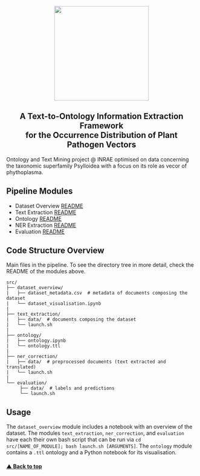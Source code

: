 
<p align="center">
  <img src="https://github.com/e-lubrini/psylve/blob/main/img/logos/logo_g.png" width="250" />
</p>

<h2 align="center">A Text-to-Ontology Information
Extraction Framework<br>for the Occurrence
Distribution of Plant Pathogen Vectors</h2>

Ontology and Text Mining project @ INRAE optimised on data concerning the taxonomic superfamily Psylloidea with a focus on its role as vecor of phythoplasma.

## Pipeline Modules
- Dataset Overview [README](https://github.com/e-lubrini/psylve/tree/main/src/dataset_overview#dataset-overview)
- Text Extraction [README](https://github.com/e-lubrini/psylve/tree/main/src/text_extraction#text-extraction)
- Ontology [README](https://github.com/e-lubrini/psylve/tree/main/src/ontology#ontology)
- NER Extraction [README](https://github.com/e-lubrini/psylve/tree/main/src/ner_extraction#named-entity-recognition-ner-extraction)
- Evaluation [README](https://github.com/e-lubrini/psylve/tree/main/src/dataset_overview#dataset-overview)

## Code Structure Overview
Main files in the pipeline. To see the directory tree in more detail, check the README of the modules above.
  
    src/
    ├── dataset_overview/
    |   ├── dataset_metadata.csv  # metadata of documents composing the dataset
    |   └── dataset_visualisation.ipynb 
    |
    ├── text_extraction/
    |   ├── data/  # documents composing the dataset
    |   └── launch.sh
    |
    ├── ontology/
    |   ├── ontology.ipynb
    |   └── ontology.ttl
    |
    ├── ner_correction/
    |   ├── data/  # preprocessed documents (text extracted and translated)
    |   └── launch.sh
    |
    └── evaluation/
         ├── data/  # labels and predictions          
         └── launch.sh

## Usage
The `dataset_overview` module includes a notebook with an overview of the dataset. The modules `text_extraction`, `ner_correction`, and `evaluation` have each their own bash script that can be run via `cd src/[NAME_OF_MODULE]; bash launch.sh [ARGUMENTS]`. The `ontology` module contains a `.ttl` ontology and a Python notebook for its visualisation.

#### [▲ Back to top](https://github.com/e-lubrini/psylve#a-text-to-ontology-informationextraction-toolfor-the-occurrencedistribution-of-plant-pathogen-vectors)
